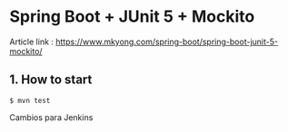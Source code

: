 # Spring Boot + JUnit 5 + Mockito

Article link : https://www.mkyong.com/spring-boot/spring-boot-junit-5-mockito/

## 1. How to start
```
$ mvn test
```
Cambios para Jenkins
